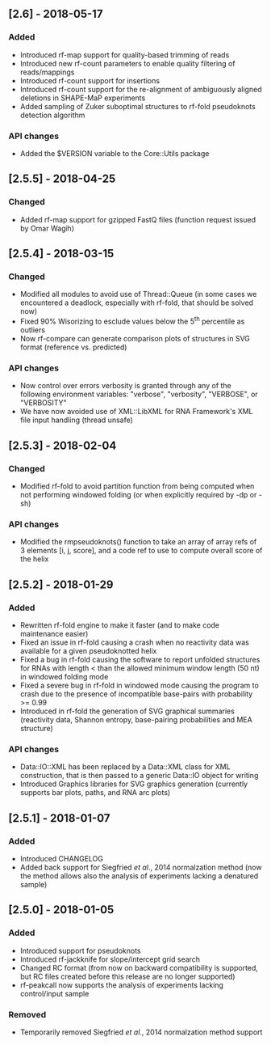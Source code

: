 ## [2.6] - 2018-05-17
### Added
- Introduced rf-map support for quality-based trimming of reads
- Introduced new rf-count parameters to enable quality filtering of reads/mappings
- Introduced rf-count support for insertions
- Introduced rf-count support for the re-alignment of ambiguously aligned deletions in SHAPE-MaP experiments
- Added sampling of Zuker suboptimal structures to rf-fold pseudoknots detection algorithm

### API changes
- Added the $VERSION variable to the Core::Utils package

## [2.5.5] - 2018-04-25
### Changed
- Added rf-map support for gzipped FastQ files (function request issued by Omar Wagih)

## [2.5.4] - 2018-03-15
### Changed
- Modified all modules to avoid use of Thread::Queue (in some cases we encountered a deadlock, especially with rf-fold, that should be solved now)
- Fixed 90% Wisorizing to esclude values below the 5<sup>th</sup> percentile as outliers
- Now rf-compare can generate comparison plots of structures in SVG format (reference vs. predicted)

### API changes
- Now control over errors verbosity is granted through any of the following environment variables: "verbose", "verbosity", "VERBOSE", or "VERBOSITY"
- We have now avoided use of XML::LibXML for RNA Framework's XML file input handling (thread unsafe)

## [2.5.3] - 2018-02-04
### Changed
- Modified rf-fold to avoid partition function from being computed when not performing windowed folding (or when explicitly required by -dp or -sh)

### API changes
- Modified the rmpseudoknots() function to take an array of array refs of 3 elements [i, j, score], and a code ref to use to compute overall score of the helix

## [2.5.2] - 2018-01-29
### Added
- Rewritten rf-fold engine to make it faster (and to make code maintenance easier)
- Fixed an issue in rf-fold causing a crash when no reactivity data was available for a given pseudoknotted helix
- Fixed a bug in rf-fold causing the software to report unfolded structures for RNAs with length < than the allowed minimum window length (50 nt) in windowed folding mode
- Fixed a severe bug in rf-fold in windowed mode causing the program to crash due to the presence of incompatible base-pairs with probability >= 0.99
- Introduced in rf-fold the generation of SVG graphical summaries (reactivity data, Shannon entropy, base-pairing probabilities and MEA structure)

### API changes
- Data::IO::XML has been replaced by a Data::XML class for XML construction, that is then passed to a generic Data::IO object for writing
- Introduced Graphics libraries for SVG graphics generation (currently supports bar plots, paths, and RNA arc plots)

## [2.5.1] - 2018-01-07
### Added
- Introduced CHANGELOG
- Added back support for Siegfried *et al*., 2014 normalzation method (now the method allows also the analysis of experiments lacking a denatured sample)

## [2.5.0] - 2018-01-05
### Added
- Introduced support for pseudoknots
- Introduced rf-jackknife for slope/intercept grid search
- Changed RC format (from now on backward compatibility is supported, but RC files created before this release are no longer supported)
- rf-peakcall now supports the analysis of experiments lacking control/input sample

### Removed
- Temporarily removed Siegfried *et al*., 2014 normalzation method support